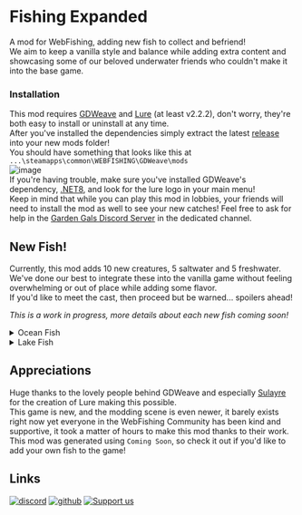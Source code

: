 # Fishing Expanded  

A mod for WebFishing, adding new fish to collect and befriend!  
We aim to keep a vanilla style and balance while adding extra content and showcasing some of our beloved underwater friends who couldn't make it into the base game.  

### Installation  
This mod requires [GDWeave](https://github.com/NotNite/GDWeave) and [Lure](https://github.com/Sulayre/WebfishingLure) (at least v2.2.2), don't worry, they're both easy to install or uninstall at any time.  
After you've installed the dependencies simply extract the latest [release](https://github.com/coolbot100s/FishingExpanded/releases) into your new mods folder!  
You should have something that looks like this at `...\steamapps\common\WEBFISHING\GDWeave\mods`  
![image](https://github.com/user-attachments/assets/5aafba32-b297-4fcd-83a7-ce03698f5f9f)  
If you're having trouble, make sure you've installed GDWeave's dependency, [.NET8](https://dotnet.microsoft.com/en-us/download/dotnet/8.0), and look for the lure logo in your main menu!  
Keep in mind that while you can play this mod in lobbies, your friends will need to install the mod as well to see your new catches!
Feel free to ask for help in the [Garden Gals Discord Server](https://discord.gg/qxRVkGDjdJ) in the dedicated channel.   

## New Fish!  
Currently, this mod adds 10 new creatures, 5 saltwater and 5 freshwater.  
We've done our best to integrate these into the vanilla game without feeling overwhelming or out of place while adding some flavor.  
If you'd like to meet the cast, then proceed but be warned... spoilers ahead!  

*This is a work in progress, more details about each new fish coming soon!*

<details>
<summary>Ocean Fish</summary>

![sea_toad](https://github.com/user-attachments/assets/648109a3-8788-4167-a344-6a576dbb2dbc)
![longhorn_cowfish](https://github.com/user-attachments/assets/53dd68f4-b30b-4cc7-9b91-f06ee17de1ee)
![freckled_porcupinefish](https://github.com/user-attachments/assets/f30f42ce-e857-4fe7-85cf-e889640e0ab1)
![blobfish](https://github.com/user-attachments/assets/32d00f1d-9b7e-4aa4-a99b-c1eb8b6b9679)
![barreleye](https://github.com/user-attachments/assets/f7deefce-4f25-406a-8571-63ba2e2e2d50)


</details>

<details>
<summary>Lake Fish</summary>

![river_otter](https://github.com/user-attachments/assets/ce918659-010b-4146-9ef3-aa2021faaa21)
![pacific_lamprey](https://github.com/user-attachments/assets/13b69c59-44f0-4237-8b16-3866f327dfae)
![fairy_shrimp](https://github.com/user-attachments/assets/2aff302f-991e-43a4-be58-61e94e14a976)
![depressed_river_mussel](https://github.com/user-attachments/assets/8595f36e-60ba-47cf-ad7a-3aabba3c34d2)
![west_indian_manatee](https://github.com/user-attachments/assets/b02d7c64-6bda-49dc-b4c5-8b08de934812)

</details>


## Appreciations  
Huge thanks to the lovely people behind GDWeave and especially [Sulayre](https://github.com/Sulayre) for the creation of Lure making this possible.  
This game is new, and the modding scene is even newer, it barely exists right now yet everyone in the WebFishing Community has been kind and supportive, it took a matter of hours to make this mod thanks to their work.  
This mod was generated using `Coming Soon`, so check it out if you'd like to add your own fish to the game!


## Links  
[![discord](https://cdn.jsdelivr.net/npm/@intergrav/devins-badges@3/assets/cozy-minimal/social/discord-singular_vector.svg)](https://discord.gg/qxRVkGDjdJ) 
[![github](https://cdn.jsdelivr.net/npm/@intergrav/devins-badges@3/assets/cozy-minimal/available/github_vector.svg)](https://github.com/coolbot100s) 
[![Support us](https://cdn.jsdelivr.net/npm/@intergrav/devins-badges@3/assets/cozy-minimal/donate/generic-singular_vector.svg)](https://github.com/sponsors/coolbot100s)
